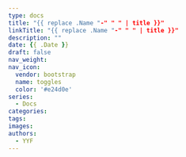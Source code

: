 ```yaml
---
type: docs
title: "{{ replace .Name "-" " " | title }}"
linkTitle: "{{ replace .Name "-" " " | title }}"
description: ""
date: {{ .Date }}
draft: false
nav_weight: 
nav_icon:
  vendor: bootstrap
  name: toggles
  color: '#e24d0e'
series:
  - Docs
categories:
tags:
images:
authors:
  - YYF
---
```


<!--more-->

